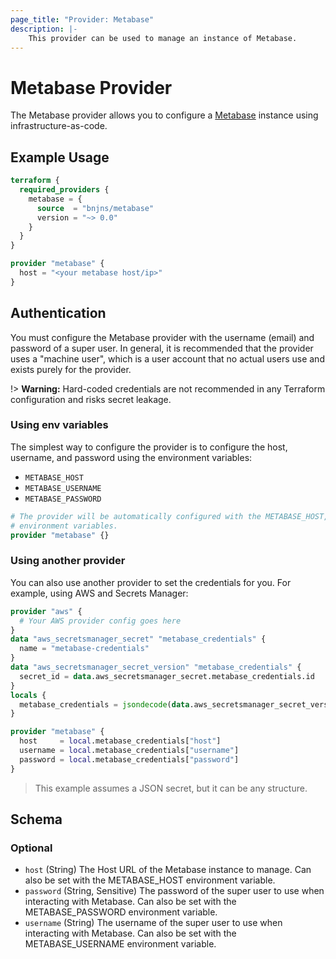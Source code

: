 ```yaml
---
page_title: "Provider: Metabase"
description: |-
    This provider can be used to manage an instance of Metabase.
---
```


# Metabase Provider

The Metabase provider allows you to configure a [Metabase](https://www.metabase.com/) instance using
infrastructure-as-code.

## Example Usage

```terraform
terraform {
  required_providers {
    metabase = {
      source  = "bnjns/metabase"
      version = "~> 0.0"
    }
  }
}

provider "metabase" {
  host = "<your metabase host/ip>"
}
```

## Authentication

You must configure the Metabase provider with the username (email) and password of a super user. In general, it is
recommended that the provider uses a "machine user", which is a user account that no actual users use and exists purely
for the provider.

!> **Warning:** Hard-coded credentials are not recommended in any Terraform configuration and risks secret leakage.

### Using env variables

The simplest way to configure the provider is to configure the host, username, and password using the environment variables:

- `METABASE_HOST`
- `METABASE_USERNAME`
- `METABASE_PASSWORD`

```terraform
# The provider will be automatically configured with the METABASE_HOST, METABASE_USERNAME and METABASE_PASSWORD
# environment variables.
provider "metabase" {}
```

### Using another provider

You can also use another provider to set the credentials for you. For example, using AWS and Secrets Manager:

```terraform
provider "aws" {
  # Your AWS provider config goes here
}
data "aws_secretsmanager_secret" "metabase_credentials" {
  name = "metabase-credentials"
}
data "aws_secretsmanager_secret_version" "metabase_credentials" {
  secret_id = data.aws_secretsmanager_secret.metabase_credentials.id
}
locals {
  metabase_credentials = jsondecode(data.aws_secretsmanager_secret_version.metabase_credentials.secret_string)
}

provider "metabase" {
  host     = local.metabase_credentials["host"]
  username = local.metabase_credentials["username"]
  password = local.metabase_credentials["password"]
}
```

> This example assumes a JSON secret, but it can be any structure.

<!-- schema generated by tfplugindocs -->
## Schema

### Optional

- `host` (String) The Host URL of the Metabase instance to manage. Can also be set with the METABASE_HOST environment variable.
- `password` (String, Sensitive) The password of the super user to use when interacting with Metabase. Can also be set with the METABASE_PASSWORD environment variable.
- `username` (String) The username of the super user to use when interacting with Metabase. Can also be set with the METABASE_USERNAME environment variable.

